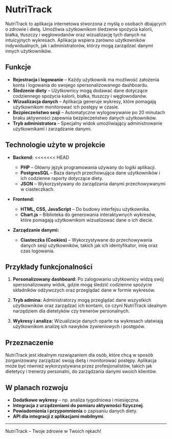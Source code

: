 # NutriTrack

NutriTrack to aplikacja internetowa stworzona z myślą o osobach dbających o zdrowie i dietę. Umożliwia użytkownikom śledzenie spożycia kalorii, białka, tłuszczy i węglowodanów oraz wizualizację tych danych na intuicyjnych wykresach. Aplikacja wspiera zarówno użytkowników indywidualnych, jak i administratorów, którzy mogą zarządzać danymi innych użytkowników.

## Funkcje

- **Rejestracja i logowanie** – Każdy użytkownik ma możliwość założenia konta i logowania do swojego spersonalizowanego dashboardu.
- **Śledzenie diety** – Użytkownicy mogą dodawać dane dotyczące codziennego spożycia kalorii, białka, tłuszczy i węglowodanów.
- **Wizualizacja danych** – Aplikacja generuje wykresy, które pomagają użytkownikom monitorować ich postępy w czasie.
- **Bezpieczeństwo sesji** – Automatyczne wylogowywanie po 20 minutach braku aktywności zapewnia bezpieczeństwo danych użytkowników.
- **Tryb administratora** – Specjalny widok umożliwiający administrowanie użytkownikami i zarządzanie danymi.

## Technologie użyte w projekcie

- **Backend:**
<<<<<<< HEAD
    - **PHP** – Główny język programowania używany do logiki aplikacji.
    - **PostgresSQL** – Baza danych przechowująca dane użytkowników i ich codzienne raporty dotyczące diety.
    - **JSON** – Wykorzystywany do zarządzania danymi przechowywanymi w ciasteczkach.

- **Frontend:**
    - **HTML, CSS, JavaScript** – Do budowy interfejsu użytkownika.
    - **Chart.js** – Biblioteka do generowania interaktywnych wykresów, które pomagają użytkownikom wizualizować dane o ich diecie.

- **Zarządzanie danymi:**
    - **Ciasteczka (Cookies)** – Wykorzystywane do przechowywania danych sesji użytkowników, takich jak ich identyfikator, imię oraz czas logowania.

## Przykłady funkcjonalności

1. **Personalizowany dashboard:**
   Po zalogowaniu użytkownicy widzą swój spersonalizowany widok, gdzie mogą śledzić codzienne spożycie składników odżywczych oraz przeglądać dane w formie wykresów.

2. **Tryb admina:**
   Administratorzy mogą przeglądać dane wszystkich użytkowników oraz zarządzać ich kontami, co czyni NutriTrack idealnym narzędziem dla dietetyków czy trenerów personalnych.

3. **Wykresy i analiza:**
   Wizualizacje danych oparte na wykresach ułatwiają użytkownikom analizę ich nawyków żywieniowych i postępów.

## Przeznaczenie

NutriTrack jest idealnym rozwiązaniem dla osób, które chcą w sposób zorganizowany zarządzać swoją dietą i monitorować postępy. Aplikacja może być również wykorzystywana przez profesjonalistów, takich jak dietetycy i trenerzy personalni, do zarządzania danymi swoich klientów.

## W planach rozwoju

- **Dodatkowe wykresy** – np. analiza tygodniowa i miesięczna.
- **Integracja z urządzeniami do pomiaru aktywności fizycznej**.
- **Powiadomienia i przypomnienia** o zapisaniu danych diety.
- **API dla integracji z aplikacjami mobilnymi**.

---

NutriTrack – Twoje zdrowie w Twoich rękach!






